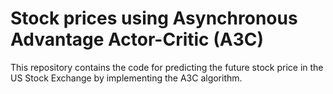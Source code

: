 # Stock prices using Asynchronous Advantage Actor-Critic (A3C)
This repository contains the code for predicting the future stock price in the US Stock Exchange by implementing the A3C algorithm.
